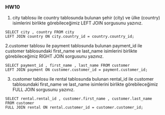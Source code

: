 ### HW10
1. city tablosu ile country tablosunda bulunan şehir (city) ve ülke (country) isimlerini birlikte görebileceğimiz LEFT JOIN sorgusunu yazınız.<br>
```
SELECT city , country FROM city 
LEFT JOIN country ON city.country_id = country.country_id;
```
2.customer tablosu ile payment tablosunda bulunan payment_id ile customer tablosundaki first_name ve last_name isimlerini birlikte görebileceğimiz RIGHT JOIN sorgusunu yazınız.<br>
```
SELECT payment_id , first_name , last_name FROM customer
LEFT JOIN payment ON customer.customer_id = payment.customer_id;
```
3. customer tablosu ile rental tablosunda bulunan rental_id ile customer tablosundaki first_name ve last_name isimlerini birlikte görebileceğimiz FULL JOIN sorgusunu yazınız.<br>
```
SELECT rental.rental_id , customer.first_name , customer.last_name FROM customer
FULL JOIN rental ON rental.customer_id = customer.customer_id;
```